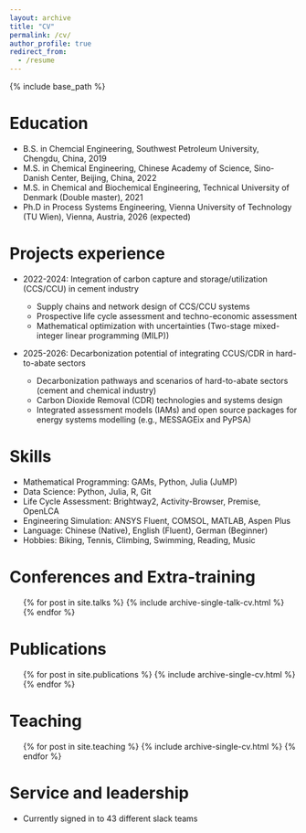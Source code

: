 ```yaml
---
layout: archive
title: "CV"
permalink: /cv/
author_profile: true
redirect_from:
  - /resume
---
```


{% include base_path %}

Education
======
* B.S. in Chemcial Engineering, Southwest Petroleum University, Chengdu, China, 2019
* M.S. in Chemical Engineering, Chinese Academy of Science, Sino-Danish Center, Beijing, China, 2022
* M.S. in Chemical and Biochemical Engineering, Technical University of Denmark (Double master), 2021
* Ph.D in Process Systems Engineering, Vienna University of Technology (TU Wien), Vienna, Austria, 2026 (expected)

Projects experience
======
* 2022-2024: Integration of carbon capture and storage/utilization (CCS/CCU) in cement industry
  * Supply chains and network design of CCS/CCU systems
  * Prospective life cycle assessment and techno-economic assessment
  * Mathematical optimization with uncertainties (Two-stage mixed-integer linear programming (MILP))

* 2025-2026: Decarbonization potential of integrating CCUS/CDR in hard-to-abate sectors
  * Decarbonization pathways and scenarios of hard-to-abate sectors (cement and chemical industry)
  * Carbon Dioxide Removal (CDR) technologies and systems design
  * Integrated assessment models (IAMs) and open source packages for energy systems modelling (e.g., MESSAGEix and PyPSA)
  
Skills
======
* Mathematical Programming: GAMs, Python, Julia (JuMP)
* Data Science: Python, Julia, R, Git
* Life Cycle Assessment: Brightway2, Activity-Browser, Premise, OpenLCA
* Engineering Simulation: ANSYS Fluent, COMSOL, MATLAB, Aspen Plus
* Language: Chinese (Native), English (Fluent), German (Beginner)
* Hobbies: Biking, Tennis, Climbing, Swimming, Reading, Music

  
Conferences and Extra-training
======
  <ul>{% for post in site.talks %}
    {% include archive-single-talk-cv.html %}
  {% endfor %}</ul>

Publications
======
  <ul>{% for post in site.publications %}
    {% include archive-single-cv.html %}
  {% endfor %}</ul>
  
Teaching
======
  <ul>{% for post in site.teaching %}
    {% include archive-single-cv.html %}
  {% endfor %}</ul>
  
Service and leadership
======
* Currently signed in to 43 different slack teams
